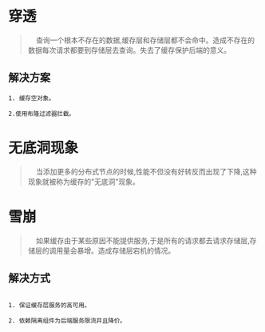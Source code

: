 # 穿透 

>&nbsp;&nbsp;&nbsp;&nbsp;查询一个根本不存在的数据,缓存层和存储层都不会命中。造成不存在的数据每次请求都要到存储层去查询。失去了缓存保护后端的意义。


## 解决方案

```text
1. 缓存空对象。

2.使用布隆过滤器拦截。

```

# 无底洞现象

>&nbsp;&nbsp;&nbsp;&nbsp;当添加更多的分布式节点的时候,性能不但没有好转反而出现了下降,这种现象就被称为缓存的"无底洞"现象。

# 雪崩

>&nbsp;&nbsp;&nbsp;&nbsp;如果缓存由于某些原因不能提供服务,于是所有的请求都去请求存储层,存储层的调用量会暴增。造成存储层宕机的情况。


## 解决方式

```text

1. 保证缓存层服务的高可用。

2. 依赖隔离组件为后端服务限流并且降价。


```
